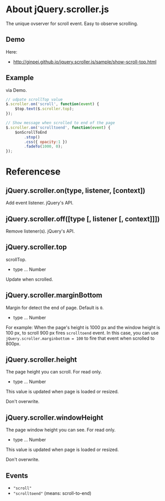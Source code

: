 # About jQuery.scroller.js

The unique ovserver for scroll event. Easy to observe scrolling.

## Demo

Here:

* http://ginpei.github.io/jquery.scroller.js/sample/show-scroll-top.html

## Example

via Demo.

```js
// udpate scrollTop value
$.scroller.on('scroll', function(event) {
    $top.text($.scroller.top);
});

// Show message when scrolled to end of the page
$.scroller.on('scrolltoend', function(event) {
    $onScrollToEnd
        .stop()
        .css({ opacity:1 })
        .fadeTo(1000, 0);
});
```

# Referencese

## jQuery.scroller.on(type, listener, [context])

Add event listener. jQuery's API.

## jQuery.scroller.off([type [, listener [, context]]])

Remove listener(s). jQuery's API.

## jQuery.scroller.top

scrollTop.

* type … Number

Update when scrolled.

## jQuery.scroller.marginBottom

Margin for detect the end of page. Default is `0`.

* type … Number

For example: When the page's height is 1000 px and the window height is 100 px, to scroll 900 px fires `scrolltoend` event. In this case, you can use `jQuery.scroller.marginbottom = 100` to fire that event when scrolled to 800px.

## jQuery.scroller.height

The page height you can scroll. For read only.

* type … Number

This value is updated when page is loaded or resized.

Don't overwrite.

## jQuery.scroller.windowHeight

The page window height you can see. For read only.

* type … Number

This value is updated when page is loaded or resized.

Don't overwrite.

## Events

* `"scroll"`
* `"scrolltoend"` (means: scroll-to-end)

